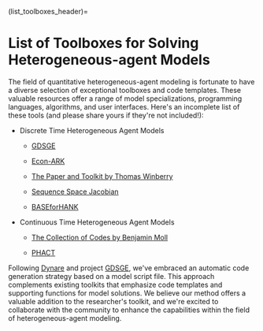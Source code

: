 (list_toolboxes_header)=
# List of Toolboxes for Solving Heterogeneous-agent Models

The field of quantitative heterogeneous-agent modeling is fortunate to have a diverse selection of exceptional toolboxes and code templates. These valuable resources offer a range of model specializations, programming languages, algorithms, and user interfaces. Here's an incomplete list of these tools (and please share yours if they're not included!):

- Discrete Time Heterogeneous Agent Models

    - [GDSGE](http://gdsge.com)

    - [Econ-ARK](https://econ-ark.org/)

    - [The Paper and Toolkit by Thomas Winberry](https://www.thomaswinberry.com/research/index.html)

    - [Sequence Space Jacobian](https://github.com/shade-econ/sequence-jacobian)

    - [BASEforHANK](https://github.com/BASEforHANK)

- Continuous Time Heterogeneous Agent Models

    - [The Collection of Codes by Benjamin Moll](https://benjaminmoll.com/codes/)

    - [PHACT](https://github.com/gregkaplan/phact)

Following [Dynare](https://www.dynare.org/) and project [GDSGE](http://gdsge.com), we've embraced an automatic code generation strategy based on a model script file. This approach complements existing toolkits that emphasize code templates and supporting functions for model solutions. We believe our method offers a valuable addition to the researcher's toolkit, and we're excited to collaborate with the community to enhance the capabilities within the field of heterogeneous-agent modeling.
